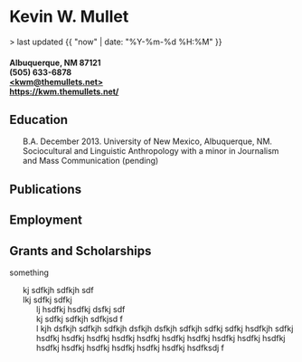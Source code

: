 <style>
  ul {
    list-style-type: none;
  }
  </style>

<h1>Kevin W. Mullet</h1>
> last updated {{ "now" | date: "%Y-%m-%d %H:%M" }}
<h4>
Albuquerque, NM 87121<br>
(505) 633-6878<br>
<a href="mailto:kwm@themullets.net">&LT;kwm@themullets.net&GT;</a><br>
<a href="https://kwm.themullets.net/">https://kwm.themullets.net/</a>
</h4>

## Education
- B.A. December 2013. University of New Mexico, Albuquerque, NM. Sociocultural and Linguistic Anthropology with a minor in Journalism and Mass Communication (pending)


## Publications

## Employment

## Grants and Scholarships





  something
  - kj sdfkjh sdfkjh sdf
  - lkj sdfkj sdfkj 
    - lj hsdfkj hsdfkj dsfkj sdf
    - kj sdfkj sdfkjh sdfkjsd f
    - l kjh dsfkjh sdfkjh sdfkjh dsfkjh dsfkjh sdfkjh sdfkj sdfkj hsdfkjh sdfkj hsdfkj hsdfkj hsdfkj hsdfkj hsdfkj hsdfkj hsdfkj hsdfkj hsdfkj hsdfkj hsdfkj hsdfkj hsdfkj hsdfkj hsdfkj hsdfkj hsdfksdj f
  
